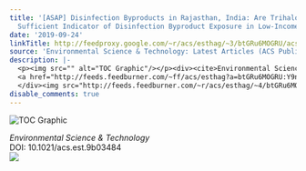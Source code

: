 ```yaml
---
title: '[ASAP] Disinfection Byproducts in Rajasthan, India: Are Trihalomethanes a
  Sufficient Indicator of Disinfection Byproduct Exposure in Low-Income Countries?'
date: '2019-09-24'
linkTitle: http://feedproxy.google.com/~r/acs/esthag/~3/btGRu6MOGRU/acs.est.9b03484
source: 'Environmental Science & Technology: Latest Articles (ACS Publications)'
description: |-
  <p><img src="" alt="TOC Graphic"/></p><div><cite>Environmental Science & Technology</cite></div><div>DOI: 10.1021/acs.est.9b03484</div><div class="feedflare">
  <a href="http://feeds.feedburner.com/~ff/acs/esthag?a=btGRu6MOGRU:Y9ngYay2eHk:yIl2AUoC8zA"><img src="http://feeds.feedburner.com/~ff/acs/esthag?d=yIl2AUoC8zA" border="0"></img></a>
  </div><img src="http://feeds.feedburner.com/~r/acs/esthag/~4/btGRu6MOGRU" height="1" width="1" ...
disable_comments: true
---
```

<p><img src="" alt="TOC Graphic"/></p><div><cite>Environmental Science & Technology</cite></div><div>DOI: 10.1021/acs.est.9b03484</div><div class="feedflare">
<a href="http://feeds.feedburner.com/~ff/acs/esthag?a=btGRu6MOGRU:Y9ngYay2eHk:yIl2AUoC8zA"><img src="http://feeds.feedburner.com/~ff/acs/esthag?d=yIl2AUoC8zA" border="0"></img></a>
</div><img src="http://feeds.feedburner.com/~r/acs/esthag/~4/btGRu6MOGRU" height="1" width="1" ...